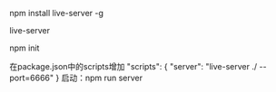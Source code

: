 ﻿<!-- live-server安装使用 -->
npm install live-server -g

<!-- 目录中启动 -->
live-server

<!-- 初始化 -->
npm init

<!-- 设置启动及端口 -->
在package.json中的scripts增加
"scripts": {
  "server": "live-server ./ --port=6666"
}
启动：npm run server

<!-- 引入vue -->
<script src="https://cdn.jsdelivr.net/npm/vue/dist/vue.js"></script>